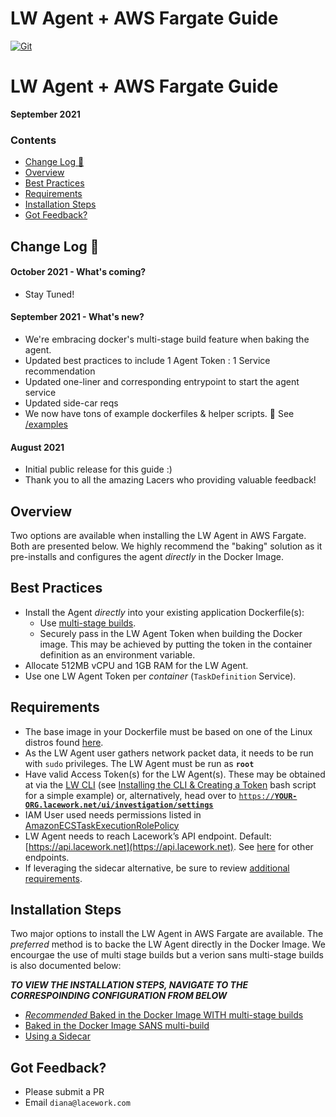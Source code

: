 # LW Agent + AWS Fargate Guide <!-- omit in toc -->

[![Git](https://app.soluble.cloud/api/v1/public/badges/171a7a9a-c3cb-454d-b292-f4dc08298324.svg?orgId=680721565643)](https://app.soluble.cloud/repos/details/github.com/andrewdanglacework/fargate-ecs-guide?orgId=680721565643)  
# LW Agent + AWS Fargate Guide <!-- omit in toc -->
**September 2021**

### Contents
- [Change Log :notebook:](#change-log-notebook)
- [Overview](#overview)
- [Best Practices](#best-practices)
- [Requirements](#requirements)
- [Installation Steps](#installation-steps)
- [Got Feedback?](#got-feedback)

## Change Log :notebook: 
#### October 2021 - What's coming? <!-- omit in toc -->
* Stay Tuned! 

#### September 2021 - What's new? <!-- omit in toc -->
* We're embracing docker's multi-stage build feature when baking the agent.
* Updated best practices to include 1 Agent Token : 1 Service recommendation
* Updated one-liner and corresponding entrypoint to start the agent service
* Updated side-car reqs
* We now have tons of example dockerfiles & helper scripts. :star_struck: See [/examples](/examples)

#### August 2021  <!-- omit in toc -->
* Initial public release for this guide :)
* Thank you to all the amazing Lacers who providing valuable feedback!

## Overview

Two options are available when installing the LW Agent in AWS Fargate. Both are presented below. We highly recommend the "baking" solution as it pre-installs and configures the agent _directly_ in the Docker Image.

## Best Practices

* Install the Agent _directly_ into your existing application Dockerfile(s):
    * Use [multi-stage builds](https://docs.docker.com/develop/develop-images/multistage-build/#use-multi-stage-builds).
    * Securely pass in the LW Agent Token when building the Docker image. This may be achieved by putting the token in the container definition as an environment variable.
* Allocate 512MB vCPU and 1GB RAM for the LW Agent.
* Use one LW Agent Token per _container_ (`TaskDefinition` Service).

## Requirements

* The base image in your Dockerfile must be based on one of the Linux distros found [here](https://support.lacework.com/hc/en-us/articles/360005230014). 
* As the LW Agent user gathers network packet data, it needs to be run with <code>sudo</code></strong> privileges. The LW Agent must be run as <strong><code>root</code></strong>
* Have valid Access Token(s) for the LW Agent(s). These may be obtained at via the [LW CLI](https://github.com/lacework/go-sdk/wiki/CLI-Documentation#agent-access-token-management) (see [Installing the CLI & Creating a Token](/examples/cliToken.sh) bash script for a simple example) or, alternatively, head over to <code>[https://](https://YOUR-ORG.lacework.net/ui/investigation/settings)<strong><span style="text-decoration:underline;">YOUR-ORG[.lacework.net/ui/investigation/settings](https://YOUR-ORG.lacework.net/ui/investigation/settings)</span></strong>  </code>
* IAM User used needs permissions listed in [AmazonECSTaskExecutionRolePolicy](https://console.aws.amazon.com/iam/home#/policies/arn:aws:iam::aws:policy/service-role/AmazonECSTaskExecutionRolePolicy$jsonEditor)
* LW Agent needs to reach Lacework’s API endpoint.  Default: [https://api.lacework.net](https://api.lacework.net). See [here](https://support.lacework.com/hc/en-us/articles/1500007918841-Agent-Server-URL) for other endpoints.
* If leveraging the sidecar alternative, be sure to review [additional requirements](/examples/sidecar/README.md#additional-requirements).

## Installation Steps 

Two major options to install the LW Agent in AWS Fargate are available. The *preferred* method is to backe the LW Agent directly in the Docker Image. We encourgae the use of multi stage builds but a verion sans multi-stage builds is also documented below:

***TO VIEW THE INSTALLATION STEPS, NAVIGATE TO THE CORRESPOINDING CONFIGURATION FROM BELOW***

- [*Recommended* Baked in the Docker Image WITH multi-stage builds](examples/baked-multistageRECOMMENDED/README.md)
- [Baked in the Docker Image SANS multi-build](examples/baked-github-build/README.md)
- [Using a Sidecar](examples/sidecar/README.md)

## Got Feedback?

- Please submit a PR
- Email `diana@lacework.com`
